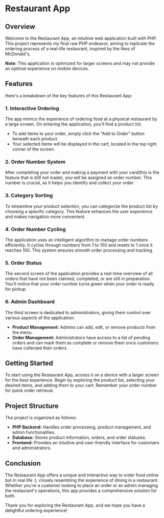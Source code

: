 # Restaurant App

## Overview

Welcome to the Restaurant App, an intuitive web application built with PHP. This project represents my final raw PHP endeavor, aiming to replicate the ordering process of a real-life restaurant, inspired by the likes of McDonald's.

**Note:** This application is optimized for larger screens and may not provide an optimal experience on mobile devices.

## Features

Here's a breakdown of the key features of this Restaurant App:

### 1. Interactive Ordering

The app mimics the experience of ordering food at a physical restaurant by a large screen. On entering the application, you'll find a product list.

- To add items to your order, simply click the "Add to Order" button beneath each product.
- Your selected items will be displayed in the cart, located in the top right corner of the screen.

### 2. Order Number System

After completing your order and making a payment with your card(this is the feature that is still not made), you will be assigned an order number. This number is crucial, as it helps you identify and collect your order.

### 3. Category Sorting

To streamline your product selection, you can categorize the product list by choosing a specific category. This feature enhances the user experience and makes navigation more convenient.

### 4. Order Number Cycling

The application uses an intelligent algorithm to manage order numbers efficiently. It cycles through numbers from 1 to 100 and resets to 1 once it reaches 100. This system ensures smooth order processing and tracking.

### 5. Order Status

The second screen of the application provides a real-time overview of all orders that have not been claimed, completed, or are still in preparation. You'll notice that your order number turns green when your order is ready for pickup.

### 6. Admin Dashboard

The third screen is dedicated to administrators, giving them control over various aspects of the application:

- **Product Management:** Admins can add, edit, or remove products from the menu.
- **Order Management:** Administrators have access to a list of pending orders and can mark them as complete or remove them once customers have collected their orders.

## Getting Started

To start using the Restaurant App, access it on a device with a larger screen for the best experience. Begin by exploring the product list, selecting your desired items, and adding them to your cart. Remember your order number for quick order retrieval.

## Project Structure

The project is organized as follows:

- **PHP Backend:** Handles order processing, product management, and admin functionalities.
- **Database:** Stores product information, orders, and order statuses.
- **Frontend:** Provides an intuitive and user-friendly interface for customers and administrators.

## Conclusion

The Restaurant App offers a unique and interactive way to order food online but in real life :), closely resembling the experience of dining in a restaurant. Whether you're a customer looking to place an order or an admin managing the restaurant's operations, this app provides a comprehensive solution for both.

Thank you for exploring the Restaurant App, and we hope you have a delightful ordering experience!

